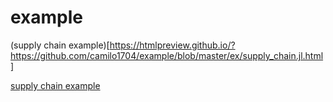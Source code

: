 # example
(supply chain example)[https://htmlpreview.github.io/?https://github.com/camilo1704/example/blob/master/ex/supply_chain.jl.html]

<a href="https://htmlpreview.github.io/?https://github.com/camilo1704/example/blob/master/ex/supply_chain.jl.html">supply chain example</a>
